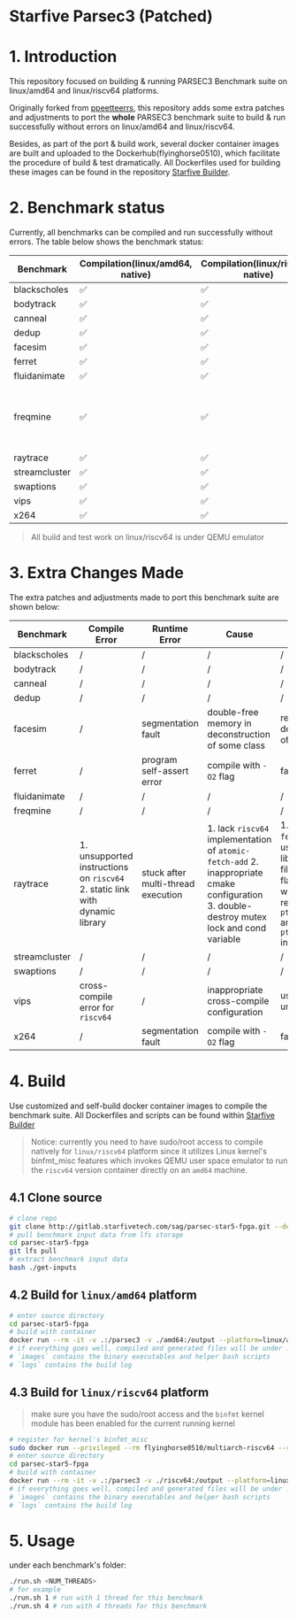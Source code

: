 # Starfive Parsec3 (Patched) 
# 1. Introduction
This repository focused on building & running PARSEC3 Benchmark suite on linux/amd64 and linux/riscv64 platforms.

Originally forked from [ppeetteerrs](https://github.com/ppeetteerrs/gem5-RISC-V-PARSEC), this repository adds some extra patches and adjustments to port the **whole** PARSEC3 benchmark suite to build & run successfully without errors on linux/amd64 and linux/riscv64.

Besides, as part of the port & build work, several docker container images are built and uploaded to the Dockerhub(flyinghorse0510), which facilitate the procedure of build & test dramatically. All Dockerfiles used for building these images can be found in the repository [Starfive Builder](http://192.168.110.45/sag/starfive_builder).

# 2. Benchmark status
Currently, all benchmarks can be compiled and run successfully without errors. The table below shows the benchmark status:

| Benchmark     | Compilation(linux/amd64, native)  | Compilation(linux/riscv64, native)   | Run(linux/amd64) | Run(linux/riscv64) | Previously run on FPGA |
| ------------- | --------------------------------- | ------------------------------------ | ---------------- | ------------------ | ------ |
| blackscholes  | ✅                                | ✅                                   | ✅               | ✅                 | ✅ |
| bodytrack     | ✅                                | ✅                                   | ✅               | ✅                 | ✅ |
| canneal       | ✅                                | ✅                                   | ✅               | ✅                 | ✅ |
| dedup         | ✅                                | ✅                                   | ✅               | ✅                 | ✅ |
| facesim       | ✅                                | ✅                                   | ✅               | ✅                 | ❌ |
| ferret        | ✅                                | ✅                                   | ✅               | ✅                 | ❌ |
| fluidanimate  | ✅                                | ✅                                   | ✅               | ✅                 | ✅ |
| freqmine      | ✅                                | ✅                                   | ✅               | ✅                 | ✅ (previously with `segmentation fault` under some circumstances) |
| raytrace      | ✅                                | ✅                                   | ✅               | ✅                 | ❌ |
| streamcluster | ✅                                | ✅                                   | ✅               | ✅                 | ✅ |
| swaptions     | ✅                                | ✅                                   | ✅               | ✅                 | ✅ |
| vips          | ✅                                | ✅                                   | ✅               | ✅                 | ❌ |
| x264          | ✅                                | ✅                                   | ✅               | ✅                 | ❌ |

> All build and test work on linux/riscv64 is under QEMU emulator

# 3. Extra Changes Made
The extra patches and adjustments made to port this benchmark suite are shown below:

| Benchmark     | Compile Error       | Runtime Error         | Cause        | Mitigation |
| ------------- | ------------------- | --------------------- | ------------ | ---------- |
| blackscholes  | / | / | / | / |
| bodytrack     | /| / | / | / |
| canneal       | / | / | / | / |
| dedup         | / | / | / | / |
| facesim       | / | segmentation fault | double-free memory in deconstruction of some class | remove `delete` in deconstruct function of that class |
| ferret        | / | program self-assert error | compile with `-O2` flag | fallback to `-O1` flag |
| fluidanimate  | / | / | / | / |
| freqmine      | / | / | / | / |
| raytrace      | 1. unsupported instructions on `riscv64` 2. static link with dynamic library | stuck after multi-thread execution | 1. lack `riscv64` implementation of `atomic-fetch-add` 2. inappropriate cmake configuration 3. double-destroy mutex lock and cond variable | 1. implement `atomic-fetch-add` in `riscv64` using C++ `<atomic>` library 2. hook `g++` to filter out `-Bdynamic` flag issued by cmake when compiling 3. remove `pthread_mutex_destroy` and `pthread_cond_destroy` in specific class |
| streamcluster | / | / | / | / |
| swaptions     | / | / | / | / |
| vips          | cross-compile error for `riscv64` | / | inappropriate cross-compile configuration | use native compile under QEMU emulator |
| x264          | / | segmentation fault | compile with `-O2` flag | fallback to `-O1` flag |

# 4. Build

Use customized and self-build docker container images to compile the benchmark suite. All Dockerfiles and scripts can be found within [Starfive Builder](http://192.168.110.45/sag/starfive_builder)

> Notice: currently you need to have sudo/root access to compile natively for `linux/riscv64` platform since it utilizes Linux kernel's binfmt_misc features which invokes QEMU user space emulator to run the `riscv64` version container directly on an `amd64` machine.

## 4.1 Clone source
```bash
# clone repo
git clone http://gitlab.starfivetech.com/sag/parsec-star5-fpga.git --depth 1
# pull benchmark input data from lfs storage
cd parsec-star5-fpga
git lfs pull
# extract benchmark input data
bash ./get-inputs
```

## 4.2 Build for `linux/amd64` platform

```bash
# enter source directory
cd parsec-star5-fpga
# build with container
docker run --rm -it -v .:/parsec3 -v ./amd64:/output --platform=linux/amd64  flyinghorse0510/parsec3-builder all
# if everything goes well, compiled and generated files will be under ./amd64 directory
# `images` contains the binary executables and helper bash scripts
# `logs` contains the build log
```

## 4.3 Build for `linux/riscv64` platform
> make sure you have the sudo/root access and the `binfmt` kernel module has been enabled for the current running kernel

```bash
# register for kernel's binfmt_misc
sudo docker run --privileged --rm flyinghorse0510/multiarch-riscv64 --reset
# enter source directory
cd parsec-star5-fpga
# build with container
docker run --rm -it -v .:/parsec3 -v ./riscv64:/output --platform=linux/riscv64  flyinghorse0510/parsec3-builder all
# if everything goes well, compiled and generated files will be under ./riscv64 directory
# `images` contains the binary executables and helper bash scripts
# `logs` contains the build log
```

# 5. Usage

under each benchmark's folder:

```bash
./run.sh <NUM_THREADS>
# for example
./run.sh 1 # run with 1 thread for this benchmark
./run.sh 4 # run with 4 threads for this benchmark
```

